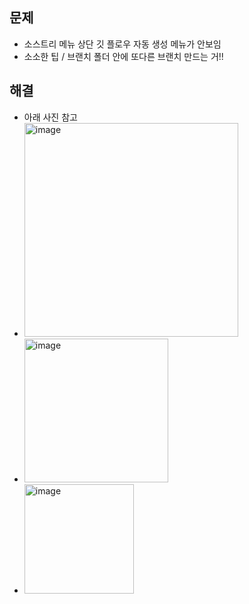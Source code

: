 ## 문제
- 소스트리 메뉴 상단 깃 플로우 자동 생성 메뉴가 안보임 
- 소소한 팁 / 브랜치 폴더 안에 또다른 브랜치 만드는 거!!

## 해결
- 아래 사진 참고
- <img width="342" alt="image" src="https://user-images.githubusercontent.com/61215550/183811640-55d25455-95fc-4af0-8381-c432a2ab11e8.png">
- <img width="230" alt="image" src="https://user-images.githubusercontent.com/61215550/183811852-0aa90df2-433a-4e58-bb82-7272b4cc6eb7.png">
- <img width="175" alt="image" src="https://user-images.githubusercontent.com/61215550/183812006-1fd6d1de-f9c8-43cc-80e0-d9dd84c8dc8d.png">

